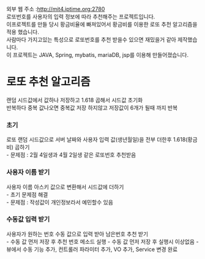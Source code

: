 외부 웹 주소 :http://mit4.iptime.org:2780 <br>
로또번호를 사용자의 입력 정보에 따라 추천해주는 프로젝트입니다. <br>
이프로젝트를 만들 당시 황금비율에 빠져있어서 황금비를 이용한 로또 추천 알고리즘을 적용 했습니다. <br>
사람마다 가지고있는 특성으로 로또번호를 추천 받을수 있으면 재밌을거 같아 제작했습니다.<br>
이 프로젝트는 JAVA, Spring, mybatis, mariaDB, jsp를 이용해 만들어졌습니다.<br>

<h1> 로또 추천 알고리즘</h1>
랜덤 시드값에서 값하나 저장하고 1.618 곱해서 시드값 초기화 <br>
반복하다 중복 값나오면 중복값 저장 하지않고 저장값이 6개가 될때 까지 반복<br>
  <h3> 초기 </h3>
  로또 랜덤 시드값으로 서버 날짜와 사용자 입력 값(생년월일)을 전부 더한후 1.618(황금비) 곱하기 <br>
  - 문제점 : 2월 4일생과 4월 2일생 같은 로또번호 추천받음 <br>
  <h3> 사용자 이름 받기</h3>
  사용자 이름 아스키 값으로 변환해서 시드값에 더하기<br>
  - 초기 문제점 해결<br>
  - 문제점 : 작성값이 개인정보라서 예민할수 있음<br>
  <h3> 수동값 입력 받기</h3>
  사용자가 원하는 번호 수동 값으로 입력 받아 남은번호 추천 받기<br>
  - 수동 값 먼저 저장 후 추천 번호 메소드 실행
  - 수동 값 먼저 저장 후 실행시 이상없음 
  - 뷰에서 수동 기능 추가, 컨트롤러 파라미터 추가, VO 추가, Service 변경 완료
  
